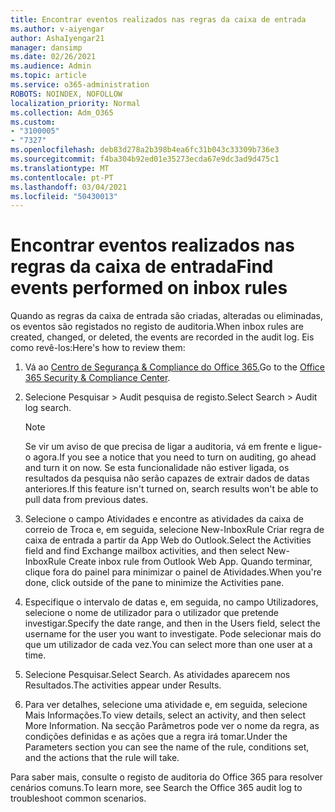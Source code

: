 ```yaml
---
title: Encontrar eventos realizados nas regras da caixa de entrada
ms.author: v-aiyengar
author: AshaIyengar21
manager: dansimp
ms.date: 02/26/2021
ms.audience: Admin
ms.topic: article
ms.service: o365-administration
ROBOTS: NOINDEX, NOFOLLOW
localization_priority: Normal
ms.collection: Adm_O365
ms.custom:
- "3100005"
- "7327"
ms.openlocfilehash: deb83d278a2b398b4ea6fc31b043c33309b736e3
ms.sourcegitcommit: f4ba304b92ed01e35273ecda67e9dc3ad9d475c1
ms.translationtype: MT
ms.contentlocale: pt-PT
ms.lasthandoff: 03/04/2021
ms.locfileid: "50430013"
---
```

# <a name="find-events-performed-on-inbox-rules"></a><span data-ttu-id="6f1b0-102">Encontrar eventos realizados nas regras da caixa de entrada</span><span class="sxs-lookup"><span data-stu-id="6f1b0-102">Find events performed on inbox rules</span></span>

<span data-ttu-id="6f1b0-103">Quando as regras da caixa de entrada são criadas, alteradas ou eliminadas, os eventos são registados no registo de auditoria.</span><span class="sxs-lookup"><span data-stu-id="6f1b0-103">When inbox rules are created, changed, or deleted, the events are recorded in the audit log.</span></span> <span data-ttu-id="6f1b0-104">Eis como revê-los:</span><span class="sxs-lookup"><span data-stu-id="6f1b0-104">Here's how to review them:</span></span>

1. <span data-ttu-id="6f1b0-105">Vá ao [Centro de Segurança & Compliance do Office 365.](https://go.microsoft.com/fwlink/p/?linkid=2077143)</span><span class="sxs-lookup"><span data-stu-id="6f1b0-105">Go to the [Office 365 Security & Compliance Center](https://go.microsoft.com/fwlink/p/?linkid=2077143).</span></span>
1. <span data-ttu-id="6f1b0-106">Selecione Pesquisar > Audit pesquisa de registo.</span><span class="sxs-lookup"><span data-stu-id="6f1b0-106">Select Search > Audit log search.</span></span>

    > [!NOTE]
    > <span data-ttu-id="6f1b0-107">Se vir um aviso de que precisa de ligar a auditoria, vá em frente e ligue-o agora.</span><span class="sxs-lookup"><span data-stu-id="6f1b0-107">If you see a notice that you need to turn on auditing, go ahead and turn it on now.</span></span> <span data-ttu-id="6f1b0-108">Se esta funcionalidade não estiver ligada, os resultados da pesquisa não serão capazes de extrair dados de datas anteriores.</span><span class="sxs-lookup"><span data-stu-id="6f1b0-108">If this feature isn't turned on, search results won't be able to pull data from previous dates.</span></span>
1. <span data-ttu-id="6f1b0-109">Selecione o campo Atividades e encontre as atividades da caixa de correio de Troca e, em seguida, selecione New-InboxRule Criar regra de caixa de entrada a partir da App Web do Outlook.</span><span class="sxs-lookup"><span data-stu-id="6f1b0-109">Select the Activities field and find Exchange mailbox activities, and then select New-InboxRule Create inbox rule from Outlook Web App.</span></span> <span data-ttu-id="6f1b0-110">Quando terminar, clique fora do painel para minimizar o painel de Atividades.</span><span class="sxs-lookup"><span data-stu-id="6f1b0-110">When you're done, click outside of the pane to minimize the Activities pane.</span></span>
1. <span data-ttu-id="6f1b0-111">Especifique o intervalo de datas e, em seguida, no campo Utilizadores, selecione o nome de utilizador para o utilizador que pretende investigar.</span><span class="sxs-lookup"><span data-stu-id="6f1b0-111">Specify the date range, and then in the Users field, select the username for the user you want to investigate.</span></span> <span data-ttu-id="6f1b0-112">Pode selecionar mais do que um utilizador de cada vez.</span><span class="sxs-lookup"><span data-stu-id="6f1b0-112">You can select more than one user at a time.</span></span>
1. <span data-ttu-id="6f1b0-113">Selecione Pesquisar.</span><span class="sxs-lookup"><span data-stu-id="6f1b0-113">Select Search.</span></span> <span data-ttu-id="6f1b0-114">As atividades aparecem nos Resultados.</span><span class="sxs-lookup"><span data-stu-id="6f1b0-114">The activities appear under Results.</span></span>
1. <span data-ttu-id="6f1b0-115">Para ver detalhes, selecione uma atividade e, em seguida, selecione Mais Informações.</span><span class="sxs-lookup"><span data-stu-id="6f1b0-115">To view details, select an activity, and then select More Information.</span></span> <span data-ttu-id="6f1b0-116">Na secção Parâmetros pode ver o nome da regra, as condições definidas e as ações que a regra irá tomar.</span><span class="sxs-lookup"><span data-stu-id="6f1b0-116">Under the Parameters section you can see the name of the rule, conditions set, and the actions that the rule will take.</span></span>

<span data-ttu-id="6f1b0-117">Para saber mais, consulte o registo de auditoria do Office 365 para resolver cenários comuns.</span><span class="sxs-lookup"><span data-stu-id="6f1b0-117">To learn more, see Search the Office 365 audit log to troubleshoot common scenarios.</span></span>